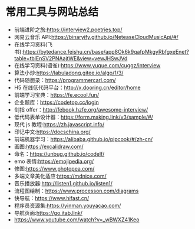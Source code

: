 # 常用工具与网站总结

- 前端进阶之旅:https://interview2.poetries.top/
- 网易云音乐 API:https://binaryify.github.io/NeteaseCloudMusicApi/#/
- 在线学习资料(飞书):https://bytedance.feishu.cn/base/app8Ok6k9qafpMkgyRbfgxeEnet?table=tblEnSV2PNAajtWE&view=vewJHSwJVd
- 在线学习资料(语雀):https://www.yuque.com/cuggz/interview
- 算法小炒:https://labuladong.gitee.io/algo/1/3/
- 代码随想录：https://programmercarl.com/
- H5 在线低代码平台：http://x.dooring.cn/editor/home
- 前端学习宝典：https://fe.ecool.fun/
- 企业题库：https://codetop.cc/login
- 剑指 offer：http://febook.hzfe.org/awesome-interview/
- 低代码表单设计器：https://form.making.link/v3/sample/#/
- 现代 js 教程:https://zh.javascript.info/
- 印记中文:https://docschina.org/
- 前端机器学习：https://alibaba.github.io/pipcook/#/zh-cn/
- 画图:https://excalidraw.com/
- 命名：https://unbug.github.io/codelf/
- emo 表情:https://emojipedia.org/
- 修图:https://www.photopea.com/
- 多端文章美化适应:https://mdnice.com/
- 音乐播放器:http://listen1.github.io/listen1/
- 流程图绘制：https://www.processon.com/diagrams
- 快导航：https://www.hifast.cn/
- 程序员资源集:https://yinman.youyacao.com/
- 导航页面:https://go.itab.link/
- https://www.youtube.com/watch?v=_wBWXZ41Keo
